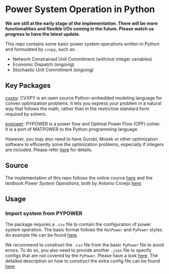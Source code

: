 # Power System Operation in Python

**We are still at the early stage of the implementation. There will be more functionalities and flexible I/Os coming in the future. Please watch us progress to have the latest update.**

This repo contains some basic power system operations written in Python and formulated by `cvxpy`, such as:
- Network Constrained Unit Commitment (with/out integer variables)
- Economic Dispatch (ongoing)
- Stochastic Unit Commitment (ongoing)

## Key Packages

[cvxpy](https://www.cvxpy.org/): CVXPY is an open source Python-embedded modeling language for convex optimization problems. It lets you express your problem in a natural way that follows the math, rather than in the restrictive standard form required by solvers.

[pypower](https://github.com/rwl/PYPOWER): PYPOWER is a power flow and Optimal Power Flow (OPF) solver. It is a port of MATPOWER to the Python programming language.

However, you may also need to have Gurobi, Mosek or other optimization software to efficiently solve the optimization problems, especially if integers are included. Please refer [here](https://www.cvxpy.org/tutorial/advanced/index.html) for details.

## Source

The implementation of this repo follows the online cource [here](https://u.osu.edu/conejo.1/courses/power-system-operations/) and the textbook *Power System Operations*, both by Antonio Conejo [here](https://link.springer.com/book/10.1007/978-3-319-69407-8).

## Usage

### Import system from PYPOWER

The package requires a `.csv` file to contain the configuration of power system operation. The basic format follows the `MatPower` and `PyPower` styles. An example file can be found [here](configs/case14.xlsx).

We recommend to construct the `.csv` file from the basic `PyPower` file to avoid errors. To do so, you also need to provide another `.json` file to specify configs that are not covered by the `PyPower`. Please have a look [here](configs/case14_default.json). The detailed description on how to construct the extra config file can be found [here](readme_configs.md).